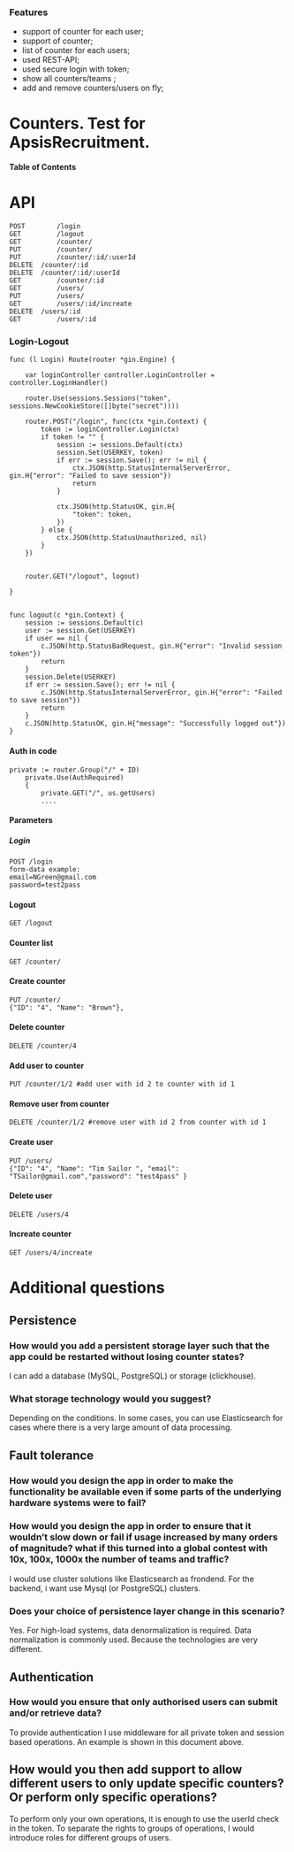 ### Features

- support of counter for each user;
- support of counter;
- list of counter for each users;
- used REST-API;
- used secure login with token;
- show all counters/teams ;
- add and remove counters/users on fly;

# Counters. Test for ApsisRecruitment.

**Table of Contents**

# API
```
POST		/login
GET			/logout
GET       	/counter/
PUT       	/counter/
PUT       	/counter/:id/:userId
DELETE 	/counter/:id
DELETE 	/counter/:id/:userId
GET       	/counter/:id
GET       	/users/
PUT       	/users/
GET       	/users/:id/increate
DELETE 	/users/:id
GET      	/users/:id
```
### Login-Logout
```golang
func (l Login) Route(router *gin.Engine) {
	
	var loginController controller.LoginController = controller.LoginHandler()

	router.Use(sessions.Sessions("token", sessions.NewCookieStore([]byte("secret"))))
	
	router.POST("/login", func(ctx *gin.Context) {
		token := loginController.Login(ctx)
		if token != "" {
			session := sessions.Default(ctx)
			session.Set(USERKEY, token)
			if err := session.Save(); err != nil {
				ctx.JSON(http.StatusInternalServerError, gin.H{"error": "Failed to save session"})
				return
			}

			ctx.JSON(http.StatusOK, gin.H{
				"token": token,
			})
		} else {
			ctx.JSON(http.StatusUnauthorized, nil)
		}
	})


	router.GET("/logout", logout)

}


func logout(c *gin.Context) {
	session := sessions.Default(c)
	user := session.Get(USERKEY)
	if user == nil {
		c.JSON(http.StatusBadRequest, gin.H{"error": "Invalid session token"})
		return
	}
	session.Delete(USERKEY)
	if err := session.Save(); err != nil {
		c.JSON(http.StatusInternalServerError, gin.H{"error": "Failed to save session"})
		return
	}
	c.JSON(http.StatusOK, gin.H{"message": "Successfully logged out"})
}

```

#### Auth in code
````golang
private := router.Group("/" + ID)
	private.Use(AuthRequired)
	{
		private.GET("/", us.getUsers)
		....
````
#### Parameters
##### Login
````
POST /login
form-data example:
email=NGreen@gmail.com
password=test2pass
````
#### Logout
````
GET /logout
````
#### Counter list
````
GET /counter/
````

#### Create counter
````
PUT /counter/
{"ID": "4", "Name": "Brown"},
````
#### Delete counter
````
DELETE /counter/4
````
#### Add user to counter
````
PUT /counter/1/2 #add user with id 2 to counter with id 1
````
#### Remove user from counter
````
DELETE /counter/1/2 #remove user with id 2 from counter with id 1
````
#### Create user
````
PUT /users/
{"ID": "4", "Name": "Tim Sailor ", "email": "TSailor@gmail.com","password": "test4pass" }
````
#### Delete user
````
DELETE /users/4
````
#### Increate counter
````
GET /users/4/increate
````
# Additional questions
## Persistence
### How would you add a persistent storage layer such that the app could be restarted without losing counter states?
I can add a database (MySQL, PostgreSQL) or storage (clickhouse). 
### What storage technology would you suggest?
Depending on the conditions. In some cases, you can use Elasticsearch for cases where there is a very large amount of data processing.
## Fault tolerance
### How would you design the app in order to make the functionality be available even if some parts of the underlying hardware systems were to fail?
### How would you design the app in order to ensure that it wouldn’t slow down or fail if usage increased by many orders of magnitude? what if this turned into a global contest with 10x, 100x, 1000x the number of teams and traffic?
I would use cluster solutions like Elasticsearch as frondend. For the backend, i want use Mysql (or PostgreSQL) clusters.
### Does your choice of persistence layer change in this scenario?
Yes. For high-load systems, data denormalization is required. Data normalization is commonly used. Because the technologies are very different. 
## Authentication
### How would you ensure that only authorised users can submit and/or retrieve data?
To provide authentication I use middleware for all private token and session based operations. An example is shown in this document above.
## How would you then add support to allow different users to only update specific counters? Or perform only specific operations?
To perform only your own operations, it is enough to use the userId check in the token.
To separate the rights to groups of operations, I would introduce roles for different groups of users.


